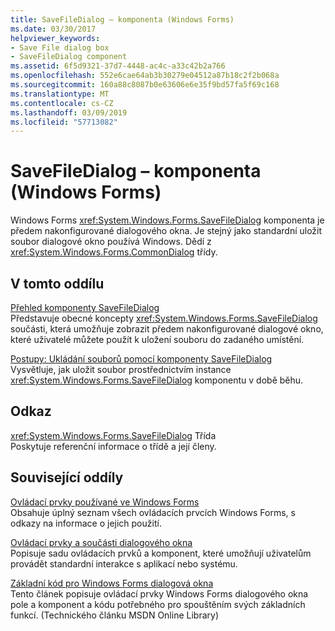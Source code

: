```yaml
---
title: SaveFileDialog – komponenta (Windows Forms)
ms.date: 03/30/2017
helpviewer_keywords:
- Save File dialog box
- SaveFileDialog component
ms.assetid: 6f5d9321-37d7-4448-ac4c-a33c42b2a766
ms.openlocfilehash: 552e6cae64ab3b30279e04512a87b18c2f2b068a
ms.sourcegitcommit: 160a88c8087b0e63606e6e35f9bd57fa5f69c168
ms.translationtype: MT
ms.contentlocale: cs-CZ
ms.lasthandoff: 03/09/2019
ms.locfileid: "57713082"
---
```

# <a name="savefiledialog-component-windows-forms"></a>SaveFileDialog – komponenta (Windows Forms)
Windows Forms <xref:System.Windows.Forms.SaveFileDialog> komponenta je předem nakonfigurované dialogového okna. Je stejný jako standardní uložit soubor dialogové okno používá Windows. Dědí z <xref:System.Windows.Forms.CommonDialog> třídy.  
  
## <a name="in-this-section"></a>V tomto oddílu  
 [Přehled komponenty SaveFileDialog](savefiledialog-component-overview-windows-forms.md)  
 Představuje obecné koncepty <xref:System.Windows.Forms.SaveFileDialog> součásti, která umožňuje zobrazit předem nakonfigurované dialogové okno, které uživatelé můžete použít k uložení souboru do zadaného umístění.  
  
 [Postupy: Ukládání souborů pomocí komponenty SaveFileDialog](how-to-save-files-using-the-savefiledialog-component.md)  
 Vysvětluje, jak uložit soubor prostřednictvím instance <xref:System.Windows.Forms.SaveFileDialog> komponentu v době běhu.  
  
## <a name="reference"></a>Odkaz  
 <xref:System.Windows.Forms.SaveFileDialog> Třída  
 Poskytuje referenční informace o třídě a její členy.  
  
## <a name="related-sections"></a>Související oddíly  
 [Ovládací prvky používané ve Windows Forms](controls-to-use-on-windows-forms.md)  
 Obsahuje úplný seznam všech ovládacích prvcích Windows Forms, s odkazy na informace o jejich použití.  
  
 [Ovládací prvky a součásti dialogového okna](dialog-box-controls-and-components-windows-forms.md)  
 Popisuje sadu ovládacích prvků a komponent, které umožňují uživatelům provádět standardní interakce s aplikací nebo systému.  
  
 [Základní kód pro Windows Forms dialogová okna](https://go.microsoft.com/fwlink/?LinkID=102575)  
 Tento článek popisuje ovládací prvky Windows Forms dialogového okna pole a komponent a kódu potřebného pro spouštěním svých základních funkcí. (Technického článku MSDN Online Library)
